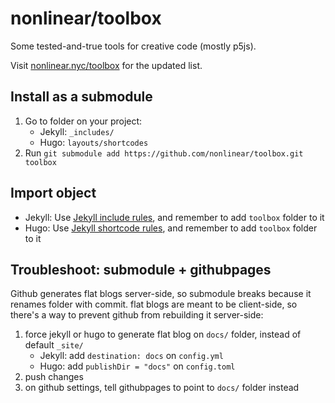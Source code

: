 # nonlinear/toolbox 

Some tested-and-true tools for creative code (mostly p5js).

Visit [nonlinear.nyc/toolbox](https://www.nonlinear.nyc/toolbox/) for the updated list.

## Install as a submodule


1. Go to folder on your project:
	- Jekyll: `_includes/`
	- Hugo: `layouts/shortcodes`
1. Run `git submodule add https://github.com/nonlinear/toolbox.git toolbox`

## Import object

- Jekyll: Use [Jekyll include rules](https://jekyllrb.com/docs/includes/), and remember to add `toolbox` folder to it
- Hugo: Use [Jekyll shortcode rules](https://gohugo.io/content-management/shortcodes/), and remember to add `toolbox` folder to it

## Troubleshoot: submodule + githubpages

Github generates flat blogs server-side, so submodule breaks because it renames folder with commit. flat blogs are meant to be client-side, so there's a way to prevent github from rebuilding it server-side:

1. force jekyll or hugo to generate flat blog on `docs/` folder, instead of default `_site/` 
	- Jekyll: add `destination: docs` on `config.yml`
	- Hugo: add `publishDir = "docs"` on `config.toml`
1. push changes
1. on github settings, tell githubpages to point to `docs/` folder instead